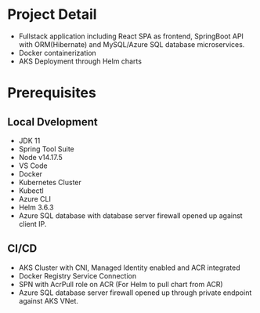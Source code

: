 
# Project Detail
- Fullstack application including React SPA as frontend, SpringBoot API with ORM(Hibernate) and MySQL/Azure SQL database microservices.
- Docker containerization
- AKS Deployment through Helm charts

# Prerequisites

##  Local Dvelopment
- JDK 11
- Spring Tool Suite
- Node v14.17.5
- VS Code
- Docker
- Kubernetes Cluster
- Kubectl
- Azure CLI
- Helm 3.6.3
- Azure SQL database with database server firewall opened up against client IP.

## CI/CD 
- AKS Cluster with CNI, Managed Identity enabled and ACR integrated
- Docker Registry Service Connection
- SPN with AcrPull role on ACR (For Helm to pull chart from ACR)
- Azure SQL database server firewall opened up through private endpoint against AKS VNet.
